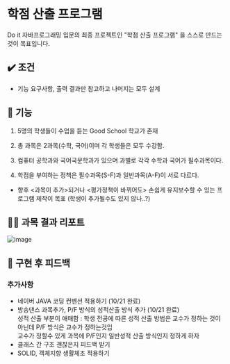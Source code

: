 # 학점 산출 프로그램

Do it 자바프로그래밍 입문의 최종 프로젝트인 "학점 산출 프로그램" 을 스스로 만드는 것이 목표입니다.



## ✔️ 조건
- 기능 요구사항, 출력 결과만 참고하고 나머지는 모두 설계

## 🚀 기능
1. 5명의 학생들이 수업을 듣는 Good School 학교가 존재

2. 총 과목은 2과목(수학, 국어)이며 각 학생들은 모두 수강함.

3. 컴퓨터 공학과와 국어국문학과가 있으며 과별로 각각 수학과 국어가 필수과목이다.

4. 학점을 부여하는 정책은 필수과목(S-F)과 일반과목(A-F)이 서로 다르다.

* 향후 <과목이 추가>되거나 <평가정책이 바뀌어도> 손쉽게 유지보수할 수 있는 프로그램 제작이 목표 (학생이 추가될수도 있지 않나..?)

 
## ✍🏻 과목 결과 리포트
![image](https://user-images.githubusercontent.com/65710954/196610522-b23d61ab-0912-401b-a852-507576e03fd6.png)


## 📝 구현 후 피드백
### 추가사항
- 네이버 JAVA 코딩 컨벤션 적용하기 (10/21 완료)
- 방송댄스 과목추가, P/F 방식의 성적산출 방식 추가 (10/21 완료) <br/>
 성적 산출 부분이 애매함 : 학생 전공에 따른 성적 산출 방법은 교수가 정하는 것이 아닌데 P/F 방식은 교수가 정하는것임 <br/>
 교수가 정할수 있게 과목에 P/F인지 일반성적 산출 방식인지 정하게 하자
- 클래스 간 구조 괜찮은지 피드백 받기
- SOLID, 객체지향 생활체조 적용하기

